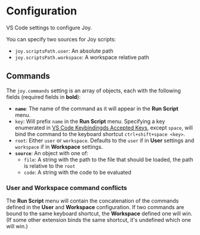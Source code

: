 # Configuration

VS Code settings to configure Joy.

You can specify two sources for Joy scripts:

* `joy.scriptsPath.user`: An absolute path
* `joy.scriptsPath.workspace`: A workspace relative path 

## Commands

The `joy.commands` setting is an array of objects, each with the following fields (required fields in **bold**):

* **`name`**: The name of the command as it will appear in the **Run Script** menu.
* `key`: Will prefix `name` in the **Run Script** menu. Specifying a key enumerated in [VS Code Keybindingds Accepted Keys](https://code.visualstudio.com/docs/getstarted/keybindings#_accepted-keys), except `space`, will bind the command to the keyboard shortcut `ctrl+shift+space <key>`.
* `root`: Either `user` or `workspace`. Defaults to the `user` if in **User** settings and `workspace` if in **Workspace** settings.
* **`source`**: An object with one of:
  * `file`: A string with the path to the file that should be loaded, the path is relative to the `root`
  * `code`: A string with the code to be evaluated 

### User and Workspace command conflicts

The **Run Script** menu will contain the concatenation of the commands defined in the **User** and **Workspace** configuration. If two commands are bound to the same keyboard shortcut, the **Workspace** defined one will win. (If some other extension binds the same shortcut, it's undefined which one will win.)

